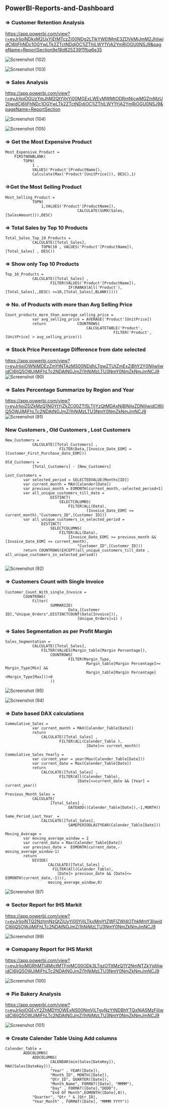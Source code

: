 ## PowerBI-Reports-and-Dashboard

### => Customer Retention Analysis
https://app.powerbi.com/view?r=eyJrIjoiNDkxM2UxYjEtMTczZi00NDg2LTlkYWEtMmE3ZDVkMjJmM2JhIiwidCI6IjFhNDc1OGYwLTk2ZTctNDdjOC1iZThlLWY1YjA2YmRiOGU0NSJ9&pageName=ReportSection9e18d82523911fba6e35

![Screenshot (102)](https://user-images.githubusercontent.com/19778041/160593524-41c8df86-be6c-41ea-8325-58b897016900.png)

![Screenshot (103)](https://user-images.githubusercontent.com/19778041/160593582-be625d51-a5de-4bc9-8b6e-2bcbf0267d6c.png)

### => Sales Analysis
https://app.powerbi.com/view?r=eyJrIjoiOGUzYmJhM2QtYjhjYi00MGExLWEyMWMtODRmNjcwMGZmMzU2IiwidCI6IjFhNDc1OGYwLTk2ZTctNDdjOC1iZThlLWY1YjA2YmRiOGU0NSJ9&pageName=ReportSection

![Screenshot (104)](https://user-images.githubusercontent.com/19778041/160593790-5d30472c-f98a-4f11-ac8c-aeee79fdcc19.png)

![Screenshot (105)](https://user-images.githubusercontent.com/19778041/160593780-7a5d2962-3908-40ef-b2b2-3cd83ed05157.png)

### => Get the Most Expensive Product

```
Most_Expensive_Product = 
    FIRSTNONBLANK(
        TOPN(
            1 , 
            VALUES('Product'[ProductName]), 
            Calculate(Max('Product'[UnitPrice])), DESC),1)
  ```
  
### =>Get the Most Selling Product 
```
Most_Selling_Product = 
            TOPN(
                1,VALUES('Product'[ProductName]),
                                CALCULATE(SUMX(Sales,[SalesAmount])),DESC)
```                          

### => Total Sales by Top 10 Products
```
Total_Sales_Top_10_Products = 
            CALCULATE([Total_Sales],
                TOPN(10 , VALUES('Product'[ProductName]), [Total_Sales] , DESC))
```
### => Show only Top 10 Products
```
Top_10_Products = 
            CALCULATE([Total_Sales] ,
                    FILTER(VALUES('Product'[ProductName]),
                            IF(RANKX(All('Product'),[Total_Sales],,DESC) <=10,[Total_Sales],BLANK())))

```
### => No. of Products with more than Avg Selling Price
```
Count_products_more_than_average_selling_price = 
            var avg_selling_price = AVERAGE('Product'[UnitPrice])
            return              COUNTROWS(
                                    CALCULATETABLE('Product',
                                                FILTER('Product',[UnitPrice] > avg_selling_price)))
```                                             


### => Stock Price Percentage Difference from date selected

https://app.powerbi.com/view?r=eyJrIjoiOWNiMDEzZmYtNTAzMS00NDdhLTgwZTUtZmExZjBhY2Y0NjIwIiwidCI6IjQ5OWJjMjFhLTc2NDAtNGJmZi1hNjMzLTU3NmY0NmZkNmJmNCJ9
![Screenshot (90)](https://user-images.githubusercontent.com/19778041/160073077-628f9813-3868-49bd-bdb1-2a051d11b208.png)

### => Sales Percentage Summarize by Region and Year
https://app.powerbi.com/view?r=eyJrIjoiZDZkMzQ1NGYtYjZkZC00ZTI5LTljYzQtMDAxNjBlNjIxZDNjIiwidCI6IjQ5OWJjMjFhLTc2NDAtNGJmZi1hNjMzLTU3NmY0NmZkNmJmNCJ9
![Screenshot (91)](https://user-images.githubusercontent.com/19778041/160074104-face1a4d-3c4f-4623-9a67-8a0e92332f44.png)

### New Customers , Old Customers , Lost Customers 
```
New_Customers = 
            CALCULATE([Total_Customers] ,
                        FILTER(Data,[Invoice_Date_EOM] = [Customer_First_Purchase_date_EOM]))
                        
Old_Customers = 
            [Total_Customers] - [New_Customers]
 
Lost_Customers = 
        var selected_period = SELECTEDVALUE(Months[ID])
        var current_month = MAX(Calender[Date])
        var previous_month = EOMONTH(current_month,-selected_period+1)
        var all_unique_customers_till_date = 
                    DISTINCT(
                        SELECTCOLUMNS(
                            FILTER(ALL(Data),
                                    [Invoice_Date_EOM] <= current_month),"Customers_ID",[Customer ID]))
        var all_unique_customers_in_selected_period = 
                DISTINCT(
                    SELECTCOLUMNS(
                        FILTER(ALL(Data),
                            [Invoice_Date_EOM] >= previous_month &&  [Invoice_Date_EOM] <= current_month),
                                "Customer_ID",[Customer ID]))
        return COUNTROWS(EXCEPT(all_unique_customers_till_date , all_unique_customers_in_selected_period))
        
```
![Screenshot (92)](https://user-images.githubusercontent.com/19778041/160233575-145b944c-13f8-419b-8851-ac2b045db1ee.png)

### => Customers Count with Single Invoice
```
Customer_Count_With_single_Invoice = 
        COUNTROWS(
            Filter(
                    SUMMARIZE(
                            Data,[Customer ID],"Unique_Orders",DISTINCTCOUNT(Data[Invoice])),
                                [Unique_Orders]=1) )
```

### => Sales Segmentation as per Profit Margin
```
Sales_Segmentation = 
            CALCULATE([Total_Sales],
                FILTER(VALUES(Margin_table[Margin Percentage]),
                    COUNTROWS(
                            FILTER(Margin_Type,
                                    Margin_table[Margin Percentage]>= Margin_Type[Min] && 
                                    Margin_table[Margin Percentage] <Margin_Type[Max]))>0
                    ))   
```            

![Screenshot (95)](https://user-images.githubusercontent.com/19778041/160267666-8ffe7f3b-4c28-4c10-a0a7-c8fe188d23fd.png)

![Screenshot (94)](https://user-images.githubusercontent.com/19778041/160267670-3074eac2-503b-491b-8879-fe9fbba7266d.png)

### => Date based DAX calculations
```
Commulative_Sales = 
            var current_month = MAX(Calender_Table[Date])
            return 
                CALCULATE([Total_Sales] , 
                        FILTER(ALL(Calender_Table ), 
                                    [Date]<= current_month))

Commulative_Sales_Yearly = 
            var current_year = year(Max(Calender_Table[Date]))
            var current_date = Max(Calender_Table[Date])
            return 
                CALCULATE([Total_Sales] ,
                        FILTER(All(Calender_Table),
                                [Date]<=current_date && [Year] = current_year))
                                
Previous_Month_Sales = 
            CALCULATE(
                    [Total_Sales] , 
                            DATEADD((Calender_Table[Date]),-1,MONTH))
                            
Same_Period_Last_Year_ = 
                CALCULATE([Total_Sales],
                            SAMEPERIODLASTYEAR(Calender_Table[Date]))

Moving_Average = 
        var moving_average_window = 2
        var current_date = Max(Calender_Table[Date])
        var previous_date =  EOMONTH(current_date,-moving_average_window-1)
        return 
            DIVIDE(
                   CALCULATE([Total_Sales] , 
                     FILTER(All(Calender_Table),
                       [Date]> previous_date && [Date]<= EOMONTH(current_date,-1))),
                   moving_average_window,0)

```

![Screenshot (97)](https://user-images.githubusercontent.com/19778041/160267931-46206e8c-ef00-4ad4-826a-b0d5f21d9884.png)

### => Sector Report for IHS Markit 
https://app.powerbi.com/view?r=eyJrIjoiNTQ2NzhmNzQtZjUyYi00YjliLTkxMmYtZWFlZWI4OThkMmY3IiwidCI6IjQ5OWJjMjFhLTc2NDAtNGJmZi1hNjMzLTU3NmY0NmZkNmJmNCJ9

![Screenshot (99)](https://user-images.githubusercontent.com/19778041/160268173-06b795a0-6b7e-46ca-9cf3-cd5a99423061.png)

### => Comapany Report for IHS Markit
https://app.powerbi.com/view?r=eyJrIjoiMGRhMTI4MjctMTFmMC00ODk3LTgzOTItMzQ1Y2NmNTZkYjdjIiwidCI6IjQ5OWJjMjFhLTc2NDAtNGJmZi1hNjMzLTU3NmY0NmZkNmJmNCJ9

![Screenshot (100)](https://user-images.githubusercontent.com/19778041/160268338-03cf68fa-0fba-48b0-9fa1-2d48f1144bf4.png)

### => Pie Bakery Analysis
https://app.powerbi.com/view?r=eyJrIjoiOGEyY2ZhMDYtOWExNS00NmVjLTgyNzYtNDBhYTQxNjA5MzFiIiwidCI6IjQ5OWJjMjFhLTc2NDAtNGJmZi1hNjMzLTU3NmY0NmZkNmJmNCJ9

![Screenshot (101)](https://user-images.githubusercontent.com/19778041/160334977-f48f2f87-cb2d-4138-8d7f-7233c5be50d9.png)

### => Create Calender Table Using Add columns
```
Calender_Table = 
        ADDCOLUMNS(
            ADDCOLUMNS(
                    CALENDAR(min(Sales[DateKey]), MAX(Sales[DateKey])),
                    "Year" , YEAR([Date]),
                    "Month_ID", MONTH([Date]),
                    "Qtr_ID", QUARTER([Date]),
                    "Month_Name", FORMAT([Date], "MMMM"),
                    "Day" , FORMAT([Date],"DDDD"),
                    "End Of Month",EOMONTH([Date],0)),
            "Quarter", "Qtr_" & [Qtr_ID],
            "Year_Month" , FORMAT([Date], "MMMM YYYY"))
```
